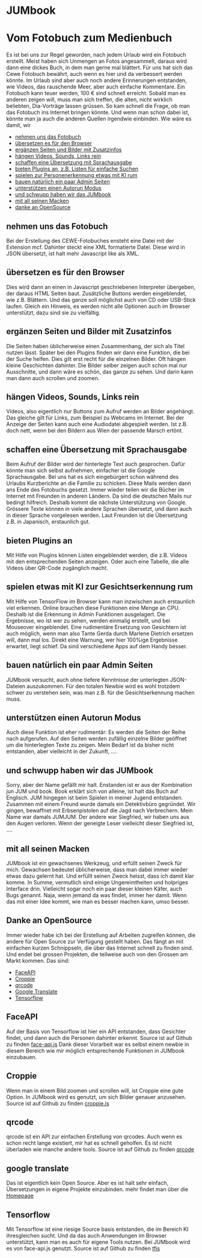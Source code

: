 # JUMbook
# Vom Fotobuch zum Medienbuch
Es ist bei uns zur Regel geworden, nach jedem Urlaub wird ein Fotobuch erstellt. Meist haben sich Unmengen an Fotos angesammelt, daraus wird dann eine dickes Buch, in dem man gerne mal blättert. Für uns hat sich das Cewe Fotobuch bewährt, auch wenn es hier und da verbessert werden könnte.
Im Urlaub sind aber auch noch andere Erinnerungen entstanden, wie Videos, das rauschende Meer, aber auch einfache Kommentare.
Ein Fotobuch kann teuer werden, 100 € sind schnell erreicht. Sobald man es anderen zeigen will, muss man sich treffen, die alten, nicht wirklich beliebten, Dia-Vorträge lassen grüssen.
So kam schnell die Frage, ob man das Fotobuch ins Internet bringen könnte. Und wenn man schon dabei ist, könnte man ja auch die anderen Quellen irgendwie einbinden. Wie wäre es damit, wir
- [nehmen uns das Fotobuch](#nehmen-uns-das-fotobuch)
- [übersetzen es für den Browser](#übersetzen-es-für-den-browser)
- [ergänzen Seiten und Bilder mit Zusatzinfos](#ergänzen-seiten-und-bilder-mit-zusatzinfos)
- [hängen Videos, Sounds, Links rein](#hängen-videos,-sounds,-links-rein)
- [schaffen eine Übersetzung mit Sprachausgabe](#schaffen-eine-übersetzung-mit-sprachausgabe)
- [bieten Plugins an, z.B. Listen für einfache Suchen](#bieten-plugins-an)
- [spielen zur Personenerkennung etwas mit KI rum](#spielen-etwas-mit-ki-zur-gesichtserkennung-rum)
- [bauen natürlich ein paar Admin Seiten](#bauen-natürlich-ein-paar-admin-seiten)
- [unterstützen einen Autorun Modus](#unterstützen-einen-autorun-modus)
- [und schwupp haben wir das JUMbook](#und-schwupp-haben-wir-das-jumbook)
- [mit all seinen Macken](#mit-all-seinen-macken)
- [danke an OpenSource](#danke-an-opensource)

## nehmen uns das Fotobuch
Bei der Erstellung des CEWE-Fotobuches ensteht eine Datei mit der Extension mcf. Dahinter steckt eine XML formatierte Datei. Diese wird in JSON übersetzt, ist halt mehr Javascript like als XML.

## übersetzen es für den Browser
Dies wird dann an einen in Javascript geschriebenen Interpreter übergeben, der daraus HTML Seiten baut. Zusätzliche Buttons werden eingeblendet, wie z.B. Blättern.
Und das ganze soll möglichst auch von CD oder USB-Stick laufen.
Gleich ein Hinweis, es werden nicht alle Optionen auch im Browser unterstützt, dazu sind sie zu vielfältig.

## ergänzen Seiten und Bilder mit Zusatzinfos
Die Seiten haben üblicherweise einen Zusammenhang, der sich als Titel nutzen lässt. Später bei den Plugins finden wir dann eine Funktion, die bei der Suche helfen.
Dies gilt erst recht für die einzelnen Bilder. Oft hängen kleine Geschichten dahinter. Die Bilder selber zeigen auch schon mal nur Ausschnitte, und dann wäre es schön, das ganze zu sehen. Und darin kann man dann auch scrollen und zoomen.
## hängen Videos, Sounds, Links rein
Videos, also eigentlich nur Buttons zum Aufruf werden an Bilder angehängt. Das gleiche gilt für Links, zum Beispiel zu Webcams im Internet.
Bei der Anzeige der Seiten kann auch eine Audiodatei abgespielt werden. Ist z.B. doch nett, wenn bei den Bildern aus Wien der passende Marsch ertönt.
## schaffen eine Übersetzung mit Sprachausgabe
Beim Aufruf der Bilder wird der hinterlegte Text auch gesprochen. Dafür könnte man sich selbst aufnehmen, einfacher ist die Google Sprachausgabe.
Bei uns hat es sich eingebürgert schon während des Urlaubs Kurzberichte an die Familie zu schicken. Diese Mails werden dann ans Ende des Fotobuchs gesetzt.
Immer wieder teilen wir die Bücher im Internet mit Freunden in anderen Ländern. Da sind die deutschen Mails nur bedingt hilfreich. Deshalb kommt die nächste Unterstützung von Google. Grössere Texte können in viele andere Sprachen übersetzt, und dann auch in dieser Sprache vorgelesen werden. Laut Freunden ist die Übersetzung z.B. in Japanisch, erstaunlich gut.
## bieten Plugins an
Mit Hilfe von Plugins können Listen eingeblendet werden, die z.B. Videos mit den entsprechenden Seiten anzeigen.
Oder auch eine Tabelle, die alle Videos über QR-Code zugänglich macht.
## spielen etwas mit KI zur Gesichtserkennung rum
Mit Hilfe von TensorFlow im Browser kann man inzwischen auch erstaunlich viel erkennen. Online brauchen diese Funktionen eine Menge an CPU. Deshalb ist die Erkennung in Admin Funktionen ausgelagert. Die Ergebnisse, wo ist wer zu sehen, werden einmalig erstellt, und bei Mouseover eingeblendet.
Eine rudimentäre Ersetzung von Gesichtern ist auch möglich, wenn man also Tante Gerda durch Marlene Dietrich ersetzen will, dann mal los.
Direkt eine Warnung, wer hier 100%ige Ergebnisse erwartet, liegt schief. Da sind verschiedene Apps auf dem Handy besser.
## bauen natürlich ein paar Admin Seiten
JUMbook versucht, auch ohne tiefere Kenntnisse der unterlegten JSON-Dateien auszukommen. Für den totalen Newbie wird es wohl trotzdem schwer zu verstehen sein, was man z.B. für die Gesichtserkennung machen muss.
## unterstützen einen Autorun Modus
Auch diese Funktion ist eher rudimentär: Es werden die Seiten der Reihe nach aufgerufen. Auf den Seiten werden zufällig einzelne Bilder geöffnet um die hinterlegten Texte zu zeigen. Mein Bedarf ist da bisher nicht entstanden, aber vielleicht in der Zukunft, ....
## und schwupp haben wir das JUMbook
Sorry, aber der Name gefällt mir halt. Enstanden ist er aus der Kombination jun JUM und book. Book erklärt sich von alleine, ist halt dás Buch auf Englisch.
JUM hingegen ist beim Spielen in meiner Jugend entstanden. Zusammen mit einem Freund wurde damals ein Detektivbüro gegründet. Wir gingen, bewaffnet mit Erbsenpistolen auf die Jagd nach Verbrechern. Mein Name war damals JUMJUM. Der andere war Siegfried, wir haben uns aus den Augen verloren. Wenn der geneigte Leser vielleicht dieser Siegfried ist, ....
## mit all seinen Macken
JUMbook ist ein gewachsenes Werkzeug, und erfüllt seinen Zweck für mich. Gewachsen bedeutet üblicherweise, dass man dabei immer wieder etwas dazu gelernt hat. Und erfüllt seinen Zweck heisst, dass ich damit klar komme.
In Summe, vermutlich sind einige Ungereimtheiten und holpriges Interface drin. Vielleicht sogar noch ein paar dieser kleinen Käfer, auch Bugs genannt. Naja, wenn jemand da was findet, immer her damit. Wenn das mit einer Idee kommt, wie man es besser machen kann, umso besser.
## Danke an OpenSource
Immer wieder habe ich bei der Erstellung auf Arbeiten zugreifen können, die andere für Open Source zur Verfügung gestellt haben.
Das fängt an mit einfachen kurzen Schnippseln, die über das Internet schnell zu finden sind. Und endet bei grossen Projekten, die teilweise auch von den Grossen am Markt kommen. Das sind:
- [FaceAPI](#faceapi)
- [Croppie](#croppie)
- [qrcode](#qrcode)
- [Google Translate](#google-translate)
- [Tensorflow](#tensorflow)

## FaceAPI
Auf der Basis von Tensorflow ist hier ein API entstanden, dass Gesichter findet, und dann auch die Personen dahinter erkennt.
Source ist auf Github zu finden [face-api.js](https://github.com/justadudewhohacks/face-api.js/)
Dank dieser Vorarbeit war es selbst einem newbie in diesem Bereich wie mir möglich entsprechende Funktionen in JUMbook einzubauen. 

## Croppie
Wenn man in einem Bild zoomen und scrollen will, ist Croppie eine gute Option. In JUMbook wird es genutzt, um sich Bilder genauer anzusehen.
Source ist auf Github zu finden [croppie.js](https://github.com/Foliotek/Croppie)

## qrcode
qrcode ist ein API zur einfachen Erstellung von qrcodes. Auch wenn es schon recht lange existiert, mir hat es schnell geholfen. Es ist nicht überladen wie manche andere tools.
Source ist auf Github zu finden [qrcode](https://github.com/davidshimjs/qrcodejs)

## google translate
Das ist eigentlich kein Open Source. Aber es ist halt sehr einfach, Übersetzungen in eigene Projekte einzubinden. mehr findet man über die [Homepage](https://translate.google.com/)

## Tensorflow
Mit Tensorflow ist eine riesige Source basis entstanden, die im Bereich KI ihresgleichen sucht. Und da das auch Anwendungen im Browser unterstützt, kann man es auch für eigene Tools nutzen. Bei JUMbook wird es von face-api.js genutzt.
Source ist auf Github zu finden [tfjs](https://github.com/tensorflow/tfjs)